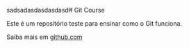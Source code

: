 sadsadasdasdasdasd# Git Course

Este é um repositório teste para ensinar como o Git funciona.

Saiba mais em [github.com](https://www.github.com/joaovitor7817)

